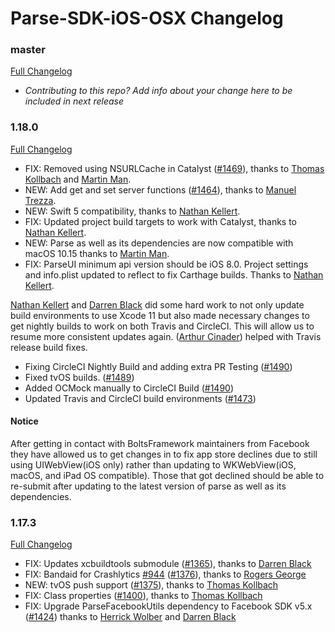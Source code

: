 # Parse-SDK-iOS-OSX Changelog

### master
[Full Changelog](https://github.com/parse-community/Parse-SDK-iOS-OSX/compare/1.18.0...master)
* _Contributing to this repo? Add info about your change here to be included in next release_

### 1.18.0
[Full Changelog](https://github.com/parse-community/Parse-SDK-iOS-OSX/compare/1.17.3...1.18.0)

- FIX: Removed using NSURLCache in Catalyst ([#1469](https://github.com/parse-community/Parse-SDK-iOS-OSX/pull/1489)),  thanks to [Thomas Kollbach](https://github.com/toto) and [Martin Man](https://github.com/mman).
- NEW: Add get and set server functions ([#1464](https://github.com/parse-community/Parse-SDK-iOS-OSX/pull/1464)), thanks to [Manuel Trezza](https://github.com/mtrezza).
- NEW: Swift 5 compatibility, thanks to [Nathan Kellert](https://github.com/noobs2ninjas).
- FIX: Updated project build targets to work with Catalyst, thanks to [Nathan Kellert](https://github.com/noobs2ninjas).
- NEW: Parse as well as its dependencies are now compatible with macOS 10.15 thanks to [Martin Man](https://github.com/mman).
- FIX: ParseUI minimum api version should be iOS 8.0. Project settings and info.plist updated to reflect to fix Carthage builds. Thanks to [Nathan Kellert](https://github.com/noobs2ninjas).

[Nathan Kellert](https://github.com/noobs2ninjas) and [Darren Black](https://github.com/drdaz) did some hard work to not only update build environments to use Xcode 11 but also made necessary changes to get nightly builds to work on both Travis and CircleCI. This will allow us to resume more consistent updates again. ([Arthur Cinader](https://github.com/acinader)) helped with Travis release build fixes.

 - Fixing CircleCI Nightly Build and adding extra PR Testing ([#1490](https://github.com/parse-community/Parse-SDK-iOS-OSX/pull/1490))
 - Fixed tvOS builds. ([#1489](https://github.com/parse-community/Parse-SDK-iOS-OSX/pull/1489))
 - Added OCMock manually to CircleCI Build ([#1490](https://github.com/parse-community/Parse-SDK-iOS-OSX/pull/1490))
 - Updated Travis and CircleCI build environments ([#1473](https://github.com/parse-community/Parse-SDK-iOS-OSX/pull/1473))
 
 #### Notice
After getting in contact with BoltsFramework maintainers from Facebook they have allowed us to get changes in to fix app store declines due to still using UIWebView(iOS only) rather than updating to WKWebView(iOS, macOS, and iPad OS compatible). Those that got declined should be able to re-submit after updating to the latest version of parse as well as its dependencies. 


### 1.17.3
[Full Changelog](https://github.com/parse-community/Parse-SDK-iOS-OSX/compare/1.17.2...1.17.3)

- FIX: Updates xcbuildtools submodule ([#1365](https://github.com/parse-community/Parse-SDK-iOS-OSX/pull/1365)), thanks to [Darren Black](https://github.com/drdaz)
- FIX: Bandaid for Crashlytics [#944](https://github.com/parse-community/Parse-SDK-iOS-OSX/issues/944) ([#1376](https://github.com/parse-community/Parse-SDK-iOS-OSX/pull/1376)), thanks to [Rogers George](https://github.com/ceramicatheist)
- NEW: tvOS push support ([#1375](https://github.com/parse-community/Parse-SDK-iOS-OSX/pull/1375)), thanks to [Thomas Kollbach](https://github.com/toto)
- FIX: Class properties ([#1400](https://github.com/parse-community/Parse-SDK-iOS-OSX/pull/1400)), thanks to [Thomas Kollbach](https://github.com/toto)
- FIX: Upgrade ParseFacebookUtils dependency to Facebook SDK v5.x ([#1424](https://github.com/parse-community/Parse-SDK-iOS-OSX/pull/1424)) thanks to [Herrick Wolber](https://github.com/rico237) and [Darren Black](https://github.com/drdaz)
